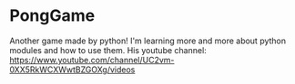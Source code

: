 # PongGame
Another game made by python! I'm learning more and more about python modules and how to use them.
His youtube channel: https://www.youtube.com/channel/UC2vm-0XX5RkWCXWwtBZGOXg/videos
